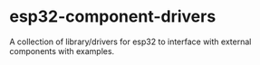 # esp32-component-drivers
A collection of library/drivers for esp32 to interface with external components with examples.
